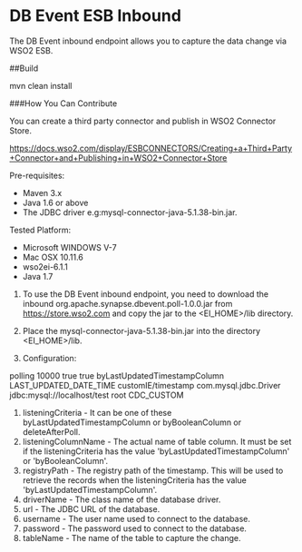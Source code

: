 # DB Event ESB Inbound

The DB Event inbound endpoint allows you to capture the data change via WSO2 ESB.

##Build

mvn clean install

###How You Can Contribute

You can create a third party connector and publish in WSO2 Connector Store.

https://docs.wso2.com/display/ESBCONNECTORS/Creating+a+Third+Party+Connector+and+Publishing+in+WSO2+Connector+Store

Pre-requisites:

 - Maven 3.x
 - Java 1.6 or above
 - The JDBC driver e.g:mysql-connector-java-5.1.38-bin.jar.

Tested Platform: 

 - Microsoft WINDOWS V-7
 - Mac OSX 10.11.6
 - wso2ei-6.1.1
 - Java 1.7

1. To use the DB Event inbound endpoint, you need to download the inbound org.apache.synapse.dbevent.poll-1.0.0.jar from https://store.wso2.com and copy the jar to the <EI_HOME>/lib directory.

2. Place the mysql-connector-java-5.1.38-bin.jar into the directory <EI_HOME>/lib.

2. Configuration:

<inboundEndpoint xmlns="http://ws.apache.org/ns/synapse"
                 name="customIE"
                 sequence="request"
                 onError="fault"
                 class="org.wso2.carbon.inbound.poll.dbeventlistener.DBEventPollingConsumer"
                 suspend="false">
   <parameters>
      <parameter name="inbound.behavior">polling</parameter>
      <parameter name="interval">10000</parameter>
      <parameter name="sequential">true</parameter>
      <parameter name="coordination">true</parameter>
      <parameter name="listeningCriteria">byLastUpdatedTimestampColumn</parameter>
      <parameter name="listeningColumnName">LAST_UPDATED_DATE_TIME</parameter>
      <parameter name="registryPath">customIE/timestamp</parameter>
      <parameter name="driverName">com.mysql.jdbc.Driver</parameter>
      <parameter name="url">jdbc:mysql://localhost/test</parameter>
      <parameter name="username">root</parameter>
      <parameter name="tableName">CDC_CUSTOM</parameter>
   </parameters>
</inboundEndpoint>

1. listeningCriteria   - It can be one of these byLastUpdatedTimestampColumn or byBooleanColumn or deleteAfterPoll.
2. listeningColumnName - The actual name of table column. It must be set if the listeningCriteria has the value 'byLastUpdatedTimestampColumn' or 'byBooleanColumn'.
3. registryPath        - The registry path of the timestamp. This will be used to retrieve the records when the listeningCriteria has the value 'byLastUpdatedTimestampColumn'.
4. driverName          - The class name of the database driver.
5. url	                - The JDBC URL of the database.
6. username            - The user name used to connect to the database.
7. password            - The password used to connect to the database.
8. tableName           - The name of the table to capture the change.